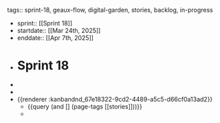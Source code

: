 tags:: sprint-18, geaux-flow, digital-garden, stories, backlog, in-progress

- sprint:: [[Sprint 18]]
- startdate::   [[Mar 24th, 2025]]
- enddate::  [[Apr 7th, 2025]]
- # Sprint 18
-
-
- {{renderer :kanbandnd_67e18322-9cd2-4489-a5c5-d66cf0a13ad2}}
	- {{query (and [] (page-tags [[stories]]))}}
	-